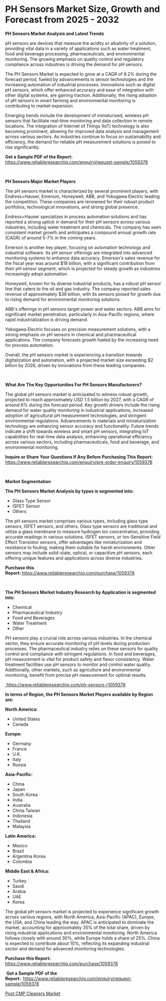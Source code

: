 <p><h1>PH Sensors Market Size, Growth and Forecast from 2025 - 2032</h1></p><p><strong>PH Sensors Market Analysis and Latest Trends</strong></p>
<p><p>pH sensors are devices that measure the acidity or alkalinity of a solution, providing vital data in a variety of applications such as water treatment, food and beverage processing, pharmaceuticals, and environmental monitoring. The growing emphasis on quality control and regulatory compliance across industries is driving the demand for pH sensors.</p><p>The PH Sensors Market is expected to grow at a CAGR of 6.2% during the forecast period, fueled by advancements in sensor technologies and the increasing automation of industrial processes. Innovations such as digital pH sensors, which offer enhanced accuracy and ease of integration with other digital systems, are gaining traction. Additionally, the rising adoption of pH sensors in smart farming and environmental monitoring is contributing to market expansion. </p><p>Emerging trends include the development of miniaturized, wireless pH sensors that facilitate real-time monitoring and data collection in remote locations. The integration of Internet of Things (IoT) technology is also becoming prominent, allowing for improved data analysis and management across various sectors. As industries continue to focus on sustainability and efficiency, the demand for reliable pH measurement solutions is poised to rise significantly.</p></p>
<p><strong>Get a Sample PDF of the Report:&nbsp;</strong> <a href="https://www.reliableresearchiq.com/enquiry/request-sample/1059378?utm_campaign=2224&utm_medium=2&utm_source=Github&utm_content=ia&utm_term=11022025&utm_id=ph-sensors">https://www.reliableresearchiq.com/enquiry/request-sample/1059378</a></p>
<p>&nbsp;</p>
<p><strong>PH Sensors Major Market Players</strong></p>
<p><p>The pH sensors market is characterized by several prominent players, with Endress+Hauser, Emerson, Honeywell, ABB, and Yokogawa Electric leading the competition. These companies are renowned for their robust product portfolios, technological innovations, and strong global presence.</p><p>Endress+Hauser specializes in process automation solutions and has reported a strong uptick in demand for their pH sensors across various industries, including water treatment and chemicals. The company has seen consistent market growth and anticipates a compound annual growth rate (CAGR) of around 5-7% in the coming years.</p><p>Emerson is another key player, focusing on automation technology and industrial software. Its pH sensor offerings are integrated into advanced monitoring systems to enhance data accuracy. Emerson's sales revenue for the fiscal year was around $18 billion, with a significant contribution from their pH sensor segment, which is projected for steady growth as industries increasingly adopt automation.</p><p>Honeywell, known for its diverse industrial products, has a robust pH sensor line that caters to the oil and gas industry. The company reported sales revenue of approximately $36 billion, with its sensors poised for growth due to rising demand for environmental monitoring solutions.</p><p>ABB's offerings in pH sensors target power and water sectors. ABB aims for significant market penetration, particularly in Asia-Pacific regions, where rapid industrialization is driving demand. </p><p>Yokogawa Electric focuses on precision measurement solutions, with a strong emphasis on pH sensors in chemical and pharmaceutical applications. The company forecasts growth fueled by the increasing need for process automation.</p><p>Overall, the pH sensors market is experiencing a transition towards digitalization and automation, with a projected market size exceeding $2 billion by 2026, driven by innovations from these leading companies.</p></p>
<p>&nbsp;</p>
<p><strong>What Are The Key Opportunities For PH Sensors Manufacturers?</strong></p>
<p><p>The global pH sensors market is anticipated to witness robust growth, projected to reach approximately USD 1.5 billion by 2027, with a CAGR of around 6% during the forecast period. Key growth drivers include the rising demand for water quality monitoring in industrial applications, increased adoption of agricultural pH measurement technologies, and stringent environmental regulations. Advancements in materials and miniaturization technology are enhancing sensor accuracy and functionality. Future trends indicate a shift towards wireless and smart pH sensors, integrating IoT capabilities for real-time data analysis, enhancing operational efficiency across various sectors, including pharmaceuticals, food and beverage, and environmental monitoring.</p></p>
<p><strong>Inquire or Share Your Questions If Any Before Purchasing This Report:</strong> <a href="https://www.reliableresearchiq.com/enquiry/pre-order-enquiry/1059378?utm_campaign=2224&utm_medium=2&utm_source=Github&utm_content=ia&utm_term=11022025&utm_id=ph-sensors">https://www.reliableresearchiq.com/enquiry/pre-order-enquiry/1059378</a></p>
<p>&nbsp;</p>
<p><strong>Market Segmentation</strong></p>
<p><strong>The PH Sensors Market Analysis by types is segmented into:</strong></p>
<p><ul><li>Glass Type Sensor</li><li>ISFET Sensor</li><li>Others</li></ul></p>
<p><p>The pH sensors market comprises various types, including glass type sensors, ISFET sensors, and others. Glass type sensors are traditional and utilize a glass membrane to measure hydrogen ion concentration, providing accurate readings in various solutions. ISFET sensors, or Ion-Sensitive Field Effect Transistor sensors, offer advantages like miniaturization and resistance to fouling, making them suitable for harsh environments. Other sensors may include solid-state, optical, or capacitive pH sensors, each offering unique features and applications across diverse industries.</p></p>
<p><strong>Purchase this Report:&nbsp;</strong><a href="https://www.reliableresearchiq.com/purchase/1059378?utm_campaign=2224&utm_medium=2&utm_source=Github&utm_content=ia&utm_term=11022025&utm_id=ph-sensors">https://www.reliableresearchiq.com/purchase/1059378</a></p>
<p>&nbsp;</p>
<p><strong>The PH Sensors Market Industry Research by Application is segmented into:</strong></p>
<p><ul><li>Chemical</li><li>Pharmaceutical Industry</li><li>Food and Beverages</li><li>Water Treatment</li><li>Other</li></ul></p>
<p><p>PH sensors play a crucial role across various industries. In the chemical sector, they ensure accurate monitoring of pH levels during production processes. The pharmaceutical industry relies on these sensors for quality control and compliance with stringent regulations. In food and beverages, pH measurement is vital for product safety and flavor consistency. Water treatment facilities use pH sensors to monitor and control water quality. Additionally, other markets, such as agriculture and environmental monitoring, benefit from precise pH measurement for optimal results.</p></p>
<p><a href="https://www.reliableresearchiq.com/ph-sensors-r1059378?utm_campaign=2224&utm_medium=2&utm_source=Github&utm_content=ia&utm_term=11022025&utm_id=ph-sensors">&nbsp;https://www.reliableresearchiq.com/ph-sensors-r1059378</a></p>
<p><strong>In terms of Region, the PH Sensors Market Players available by Region are:</strong></p>
<p>
    <p> <strong> North America: </strong>
        <ul>
            <li>United States</li>
            <li>Canada</li>
        </ul>
        </p> 
    <p> <strong> Europe: </strong>
        <ul>
            <li>Germany</li>
            <li>France</li>
            <li>U.K.</li>
            <li>Italy</li>
            <li>Russia</li>
        </ul>
        </p> 
    <p> <strong> Asia-Pacific: </strong>
        <ul>
            <li>China</li>
            <li>Japan</li>
            <li>South Korea</li>
            <li>India</li>
            <li>Australia</li>
            <li>China Taiwan</li>
            <li>Indonesia</li>
            <li>Thailand</li>
            <li>Malaysia</li>
        </ul>
        </p> 
    <p> <strong> Latin America: </strong>
        <ul>
            <li>Mexico</li>
            <li>Brazil</li>
            <li>Argentina Korea</li>
            <li>Colombia</li>
        </ul>
        </p> 
    <p> <strong> Middle East & Africa: </strong>
        <ul>
            <li>Turkey</li>
            <li>Saudi</li>
            <li>Arabia</li>
            <li>UAE</li>
            <li>Korea</li>
        </ul>
    </p>
    </p>
<p><p>The global pH sensors market is projected to experience significant growth across various regions, with North America, Asia-Pacific (APAC), Europe, the USA, and China leading the way. APAC is anticipated to dominate the market, accounting for approximately 35% of the total share, driven by rising industrial applications and environmental monitoring. North America follows closely with around 30%, while Europe holds a share of 25%. China is expected to contribute about 10%, reflecting its expanding industrial sector and demand for advanced monitoring technologies.</p></p>
<p><strong>Purchase this Report: </strong><a href="https://www.reliableresearchiq.com/purchase/1059378?utm_campaign=2224&utm_medium=2&utm_source=Github&utm_content=ia&utm_term=11022025&utm_id=ph-sensors">https://www.reliableresearchiq.com/purchase/1059378</a></p>
<p>&nbsp;<strong>Get a Sample PDF of the Report:&nbsp;&nbsp;</strong><a href="https://www.reliableresearchiq.com/enquiry/request-sample/1059378?utm_campaign=2224&utm_medium=2&utm_source=Github&utm_content=ia&utm_term=11022025&utm_id=ph-sensors">https://www.reliableresearchiq.com/enquiry/request-sample/1059378</a></p>
<p><strong></strong></p>
<p><p><a href="https://github.com/gerdabatiskzv9/Market-Research-Report-List-1/blob/main/post-cmp-cleaners-market.md?utm_campaign=2224&utm_medium=2&utm_source=Github&utm_content=ia&utm_term=11022025&utm_id=ph-sensors">Post CMP Cleaners Market</a></p></p>